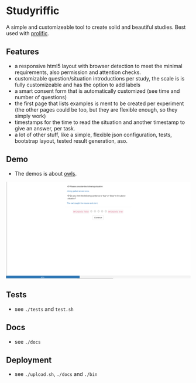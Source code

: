 # Studyriffic

A simple and customizeable tool to create solid and beautiful studies.
Best used with [prolific](https://prolific.ac).

## Features

 - a responsive html5 layout with browser detection to meet the minimal
   requirements, also permission and attention checks.
 - customizable question/situation introductions per study, the scale is
   is fully customizeable and has the option to add labels
 - a smart consent form that is automatically customized (see time and
   number of questions)
 - the first page that lists examples is ment to be created per
   experiment (the other pages could be too, but they are flexible
   enough, so they simply work)
 - timestamps for the time to read the situation and another timestamp
   to give an answer, per task.
 - a lot of other stuff, like a simple, flexible json configuration, tests,
   bootstrap layout, tested result generation, aso.

## Demo

 - The demos is about [owls](https://perigen.diphda.uberspace.de/study/owls).

![screenshot of studyriffic](https://raw.githubusercontent.com/inktrap/studyriffic/master/docs/studyriffic-qa.png)

## Tests

 - see ``./tests`` and ``test.sh``

## Docs

 - see ``./docs``

## Deployment

 - see ``./upload.sh``, ``./docs`` and ``./bin``

